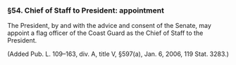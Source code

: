 ### §54. Chief of Staff to President: appointment ###

The President, by and with the advice and consent of the Senate, may appoint a flag officer of the Coast Guard as the Chief of Staff to the President.

(Added Pub. L. 109–163, div. A, title V, §597(a), Jan. 6, 2006, 119 Stat. 3283.)
